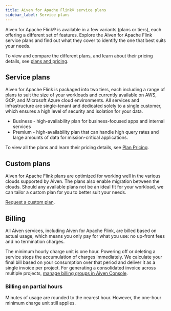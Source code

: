 ```yaml
---
title: Aiven for Apache Flink® service plans
sidebar_label: Service plans
---
```


Aiven for Apache Flink® is available in a few variants (plans or tiers), each offering a different set of features.
Explore the Aiven for Apache Flink service plans and find out what they cover to identify
the one that best suits your needs.

To view and compare the different plans, and learn about their pricing
details, see [plans and
pricing](https://aiven.io/pricing?product=flink&tab=plan-pricing).

## Service plans

Aiven for Apache Flink is packaged into two tiers, each including a
range of plans to suit the size of your workloads and currently
available on AWS, GCP, and Microsoft Azure cloud environments. All
services and infrastructure are single-tenant and dedicated solely to a
single customer, which ensures a high level of security and isolation
for your data.

-   Business - high-availability plan for business-focused apps and
    internal services
-   Premium - high-availability plan that can handle high query rates
    and large amounts of data for mission-critical applications.

To view all the plans and learn their pricing details, see [Plan
Pricing](https://aiven.io/pricing?tab=plan-pricing&product=flink).

## Custom plans

Aiven for Apache Flink plans are optimized for working well in the
various clouds supported by Aiven. The plans also enable migration
between the clouds. Should any available plans not be an ideal fit for
your workload, we can tailor a custom plan for you to better
suit your needs.

[Request a custom plan](https://docs.aiven.io/docs/platform/howto/custom-plans.html).

## Billing

All Aiven services, including Aiven for Apache Flink, are billed based
on actual usage, which means you only pay for what you use: no up-front
fees and no termination charges.

The minimum hourly charge unit is one hour. Powering off or deleting a
service stops the accumulation of charges immediately. We calculate your
final bill based on your consumption over that period and deliver it as
a single invoice per project. For generating a consolidated invoice
across multiple projects, [manage billing groups in Aiven
Console](https://docs.aiven.io/docs/platform/howto/use-billing-groups.html).

### Billing on partial hours

Minutes of usage are rounded to the nearest hour. However, the one-hour
minimum charge unit still applies.
